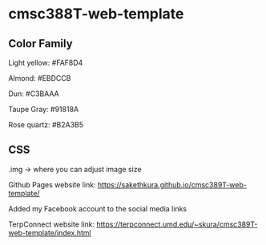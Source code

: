 # cmsc388T-web-template

## Color Family
Light yellow: #FAF8D4

Almond: #EBDCCB

Dun: #C3BAAA

Taupe Gray: #91818A

Rose quartz: #B2A3B5

## CSS
.img -> where you can adjust image size

Github Pages website link: https://sakethkura.github.io/cmsc389T-web-template/

Added my Facebook account to the social media links

TerpConnect website link: https://terpconnect.umd.edu/~skura/cmsc389T-web-template/index.html
